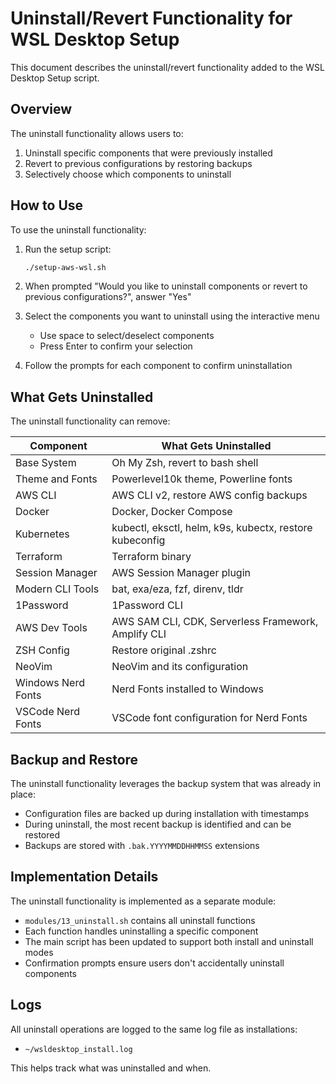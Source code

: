 # Uninstall/Revert Functionality for WSL Desktop Setup

This document describes the uninstall/revert functionality added to the WSL Desktop Setup script.

## Overview

The uninstall functionality allows users to:

1. Uninstall specific components that were previously installed
2. Revert to previous configurations by restoring backups
3. Selectively choose which components to uninstall

## How to Use

To use the uninstall functionality:

1. Run the setup script:
   ```bash
   ./setup-aws-wsl.sh
   ```

2. When prompted "Would you like to uninstall components or revert to previous configurations?", answer "Yes"

3. Select the components you want to uninstall using the interactive menu
   - Use space to select/deselect components
   - Press Enter to confirm your selection

4. Follow the prompts for each component to confirm uninstallation

## What Gets Uninstalled

The uninstall functionality can remove:

| Component | What Gets Uninstalled |
|-----------|------------------------|
| Base System | Oh My Zsh, revert to bash shell |
| Theme and Fonts | Powerlevel10k theme, Powerline fonts |
| AWS CLI | AWS CLI v2, restore AWS config backups |
| Docker | Docker, Docker Compose |
| Kubernetes | kubectl, eksctl, helm, k9s, kubectx, restore kubeconfig |
| Terraform | Terraform binary |
| Session Manager | AWS Session Manager plugin |
| Modern CLI Tools | bat, exa/eza, fzf, direnv, tldr |
| 1Password | 1Password CLI |
| AWS Dev Tools | AWS SAM CLI, CDK, Serverless Framework, Amplify CLI |
| ZSH Config | Restore original .zshrc |
| NeoVim | NeoVim and its configuration |
| Windows Nerd Fonts | Nerd Fonts installed to Windows |
| VSCode Nerd Fonts | VSCode font configuration for Nerd Fonts |

## Backup and Restore

The uninstall functionality leverages the backup system that was already in place:

- Configuration files are backed up during installation with timestamps
- During uninstall, the most recent backup is identified and can be restored
- Backups are stored with `.bak.YYYYMMDDHHMMSS` extensions

## Implementation Details

The uninstall functionality is implemented as a separate module:

- `modules/13_uninstall.sh` contains all uninstall functions
- Each function handles uninstalling a specific component
- The main script has been updated to support both install and uninstall modes
- Confirmation prompts ensure users don't accidentally uninstall components

## Logs

All uninstall operations are logged to the same log file as installations:
- `~/wsldesktop_install.log`

This helps track what was uninstalled and when.
